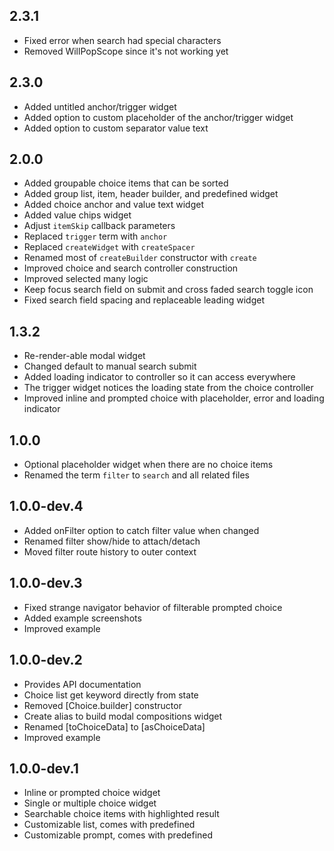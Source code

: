 ## 2.3.1

* Fixed error when search had special characters
* Removed WillPopScope since it's not working yet

## 2.3.0

* Added untitled anchor/trigger widget
* Added option to custom placeholder of the anchor/trigger widget
* Added option to custom separator value text

## 2.0.0

* Added groupable choice items that can be sorted
* Added group list, item, header builder, and predefined widget
* Added choice anchor and value text widget
* Added value chips widget
* Adjust `itemSkip` callback parameters
* Replaced `trigger` term with `anchor`
* Replaced `createWidget` with `createSpacer`
* Renamed most of `createBuilder` constructor with `create`
* Improved choice and search controller construction
* Improved selected many logic
* Keep focus search field on submit and cross faded search toggle icon
* Fixed search field spacing and replaceable leading widget

## 1.3.2

* Re-render-able modal widget
* Changed default to manual search submit
* Added loading indicator to controller so it can access everywhere
* The trigger widget notices the loading state from the choice controller
* Improved inline and prompted choice with placeholder, error and loading indicator

## 1.0.0

* Optional placeholder widget when there are no choice items
* Renamed the term `filter` to `search` and all related files

## 1.0.0-dev.4

* Added onFilter option to catch filter value when changed
* Renamed filter show/hide to attach/detach
* Moved filter route history to outer context

## 1.0.0-dev.3

* Fixed strange navigator behavior of filterable prompted choice
* Added example screenshots
* Improved example

## 1.0.0-dev.2

* Provides API documentation
* Choice list get keyword directly from state
* Removed [Choice.builder] constructor
* Create alias to build modal compositions widget
* Renamed [toChoiceData] to [asChoiceData]
* Improved example

## 1.0.0-dev.1

* Inline or prompted choice widget
* Single or multiple choice widget
* Searchable choice items with highlighted result
* Customizable list, comes with predefined
* Customizable prompt, comes with predefined
